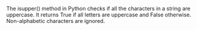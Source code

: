 The isupper() method in Python checks if all the characters in a string are uppercase. It returns True if all letters are uppercase and False otherwise. Non-alphabetic characters are ignored.
